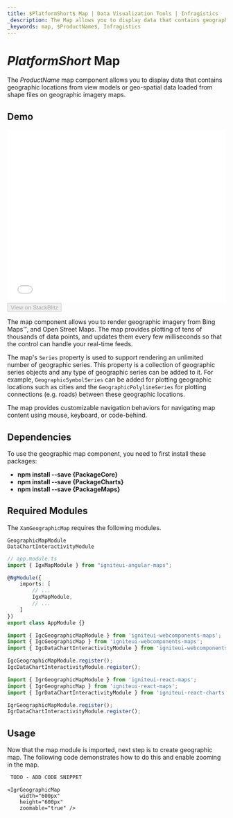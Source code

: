 ```yaml
---
title: $PlatformShort$ Map | Data Visualization Tools | Infragistics
_description: The Map allows you to display data that contains geographic locations from view models or geo-spatial data loaded from shape files on geographic imagery maps.View the demo, dependencies, usage and toolbar for more information.
_keywords: map, $ProductName$, Infragistics
---
```

# $PlatformShort$ Map

The $ProductName$ map component allows you to display data that contains geographic locations from view models or geo-spatial data loaded from shape files on geographic imagery maps.

## Demo

<div class="sample-container loading" style="height: 400px">
    <iframe id="geo-map-overview-iframe" src='{environment:dvDemosBaseUrl}/maps/geo-map-overview' width="100%" height="100%" seamless frameBorder="0" onload="onXPlatSampleIframeContentLoaded(this);"></iframe>
</div>
<div>
    <button data-localize="stackblitz" disabled class="stackblitz-btn"   data-iframe-id="geo-map-overview-iframe" data-demos-base-url="{environment:dvDemosBaseUrl}">View on StackBlitz
    </button>
</div>

<div class="divider--half"></div>

The map component allows you to render geographic imagery from Bing Maps™, and Open Street Maps. The map provides plotting of tens of thousands of data points, and updates them every few milliseconds so that the control can handle your real-time feeds.

The map's `Series` property is used to support rendering an unlimited number of geographic series. This property is a collection of geographic series objects and any type of geographic series can be added to it. For example, `GeographicSymbolSeries` can be added for plotting geographic locations such as cities and the `GeographicPolylineSeries` for plotting connections (e.g. roads) between these geographic locations.

The map provides customizable navigation behaviors for navigating map content using mouse, keyboard, or code-behind.

<!-- Angular, React, WebComponents -->
## Dependencies
To use the geographic map component, you need to first install these packages:

- **npm install --save {PackageCore}**
- **npm install --save {PackageCharts}**
- **npm install --save {PackageMaps}**
<!-- end: Angular, React, WebComponents -->

## Required Modules

The `XamGeographicMap` requires the following modules.

```razor
GeographicMapModule
DataChartInteractivityModule
```

```ts
// app.module.ts
import { IgxMapModule } from "igniteui-angular-maps";

@NgModule({
    imports: [
        // ...
        IgxMapModule,
        // ...
    ]
})
export class AppModule {}
```

```ts
import { IgcGeographicMapModule } from 'igniteui-webcomponents-maps';
import { IgcGeographicMap } from 'igniteui-webcomponents-maps';
import { IgcDataChartInteractivityModule } from 'igniteui-webcomponents-charts';

IgcGeographicMapModule.register();
IgcDataChartInteractivityModule.register();
```

```ts
import { IgrGeographicMapModule } from 'igniteui-react-maps';
import { IgrGeographicMap } from 'igniteui-react-maps';
import { IgrDataChartInteractivityModule } from 'igniteui-react-charts';

IgrGeographicMapModule.register();
IgrDataChartInteractivityModule.register();

```
<div class="divider--half"></div>

## Usage

Now that the map module is imported, next step is to create geographic map. The following code demonstrates how to do this and enable zooming in the map.

```html
 TODO - ADD CODE SNIPPET
```

```tsx
<IgrGeographicMap
    width="600px"
    height="600px"
    zoomable="true" />
```
